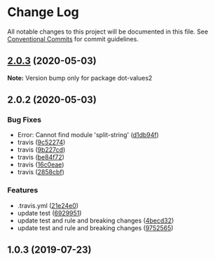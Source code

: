 # Change Log

All notable changes to this project will be documented in this file.
See [Conventional Commits](https://conventionalcommits.org) for commit guidelines.

## [2.0.3](https://github.com/bluelovers/dot-values/compare/dot-values2@2.0.2...dot-values2@2.0.3) (2020-05-03)

**Note:** Version bump only for package dot-values2





## 2.0.2 (2020-05-03)


### Bug Fixes

* Error: Cannot find module 'split-string' ([d1db94f](https://github.com/bluelovers/dot-values/commit/d1db94fd7df396e36f2824a4399ee40cfde0a26d))
* travis ([9c52274](https://github.com/bluelovers/dot-values/commit/9c52274d2ca568de371cebc3f2d86da9434154c8))
* travis ([9b227cd](https://github.com/bluelovers/dot-values/commit/9b227cd7ca777b1d8654b60ec9bf0e4d3c2c1b6c))
* travis ([be84f72](https://github.com/bluelovers/dot-values/commit/be84f7207b234b5e4ca03551a8fff151ab9583c1))
* travis ([16c0eae](https://github.com/bluelovers/dot-values/commit/16c0eaed35efbd8880c366c24ffb275f098eaf65))
* travis ([2858cbf](https://github.com/bluelovers/dot-values/commit/2858cbf88b8f5e224d3d65dbe24d7e3208b7cb57))


### Features

* .travis.yml ([21e24e0](https://github.com/bluelovers/dot-values/commit/21e24e0e5ddc0e83b15d521e478dbc653ddf4813))
* update test ([6929951](https://github.com/bluelovers/dot-values/commit/6929951669498ff3412de9e4e5b01a25d4afe440))
* update test and rule and breaking changes ([4becd32](https://github.com/bluelovers/dot-values/commit/4becd324253d29263fcb59d3c0c0d472b3ca11ce))
* update test and rule and breaking changes ([9752565](https://github.com/bluelovers/dot-values/commit/9752565f092c228df03022eff5ea1c622b9bf970))



## 1.0.3 (2019-07-23)
